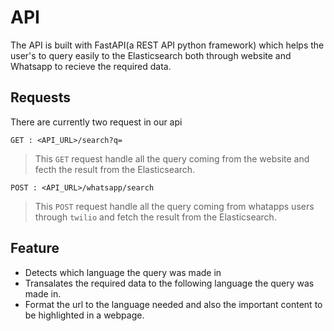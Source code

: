 # API

The API is built with FastAPI(a REST API python framework) which helps the user's to query easily to the Elasticsearch both through website and Whatsapp to recieve the required data.

## Requests

There are currently two request in our api

```api
GET : <API_URL>/search?q=
```
> This ```GET``` request handle all the query coming from the website and fecth the result from the       Elasticsearch.

```api
POST : <API_URL>/whatsapp/search
```
> This ```POST``` request handle all the query coming from whatapps users through ```twilio``` and fetch the   result from the 
Elasticsearch.

## Feature

- Detects which language the query was made in 
- Transalates the required data to the following language the query was made in.
- Format the url to the language needed and also the important content to be highlighted in a       webpage.
